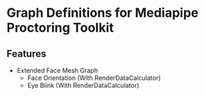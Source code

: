 # Graph Definitions for Mediapipe Proctoring Toolkit

## Features
- Extended Face Mesh Graph
    - Face Orientation (With RenderDataCalculator)
    - Eye Blink (With RenderDataCalculator)
